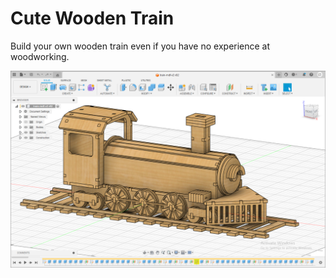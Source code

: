 # Cute Wooden Train
Build your own wooden train even if you have no experience at woodworking.

![Screenshot of the wooden train 3D model on Fusion 360](https://github.com/lucasfernadochannel/wooden-train/blob/main/photos/3D-model-1.png)
